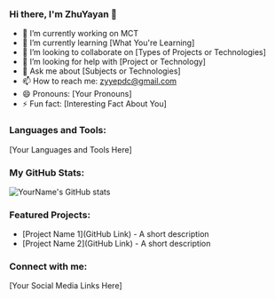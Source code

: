 ### Hi there, I'm ZhuYayan 👋

- 🔭 I’m currently working on MCT
- 🌱 I’m currently learning [What You're Learning]
- 👯 I’m looking to collaborate on [Types of Projects or Technologies]
- 🤔 I’m looking for help with [Project or Technology]
- 💬 Ask me about [Subjects or Technologies]
- 📫 How to reach me: zyyepdc@gmail.com
- 😄 Pronouns: [Your Pronouns]
- ⚡ Fun fact: [Interesting Fact About You]

### Languages and Tools:

[Your Languages and Tools Here]

### My GitHub Stats:

![YourName's GitHub stats](https://github-readme-stats.vercel.app/api?username=yourusername&show_icons=true&theme=default)

### Featured Projects:

- [Project Name 1](GitHub Link) - A short description
- [Project Name 2](GitHub Link) - A short description

### Connect with me:

[Your Social Media Links Here]

